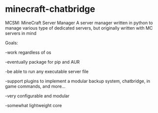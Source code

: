 # minecraft-chatbridge
MCSM: MineCraft Server Manager 
A server manager written in python to manage various type of dedicated servers, but originally written with MC servers in mind
  
   Goals:
  
   -work regardless of os
   
   -eventually package for pip and AUR
  
   -be able to run any executable server file
  
   -support plugins to implement a modular backup system, chatbridge, in game commands, and more...
 
   -very configurable and modular
   
   -somewhat lightweight core
